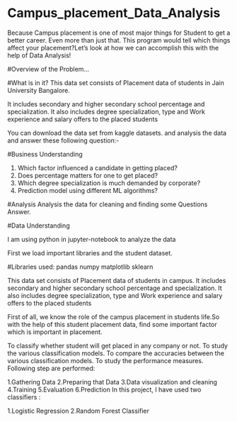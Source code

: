 # Campus_placement_Data_Analysis
Because Campus placement is one of most major things for Student to get a better career. Even more than just that. 
This program would tell which things affect your placement?Let’s look at how we can accomplish this with the help of Data Analysis!

#Overview of the Problem…

#What is in it?
This data set consists of Placement data of students in Jain University Bangalore.

It includes secondary and higher secondary school percentage and specialization. It also includes degree specialization, type and Work experience and salary offers to the placed students

You can download the data set from kaggle datasets. and analysis the data and answer these following question:-

#Business Understanding
1. Which factor influenced a candidate in getting placed?
2. Does percentage matters for one to get placed?
3. Which degree specialization is much demanded by corporate?
4. Prediction model using different ML algorithms?

#Analysis
Analysis the data for cleaning and finding some Questions Answer.

#Data Understanding

I am using python in jupyter-notebook to analyze the data

First we load important libraries and the student dataset.

#Libraries used:
pandas
numpy
matplotlib
sklearn

This data set consists of Placement data of students in campus. It includes secondary and higher secondary school percentage and specialization. It also includes degree specialization, type and Work experience and salary offers to the placed students

First of all, we know the role of the campus placement in students life.So with the help of this student placement data, find some important factor which is important in placement.

To classify whether student will get placed in any company or not. To study the various classification models. To compare the accuracies between the various classification models. To study the performance measures. Following step are performed:

1.Gathering Data 2.Preparing that Data 3.Data visualization and cleaning 4.Training 5.Evaluation 6.Prediction In this project, I have used two classifiers :

1.Logistic Regression 2.Random Forest Classifier
